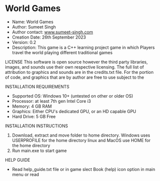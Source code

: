 # World Games

* Name: World Games
* Author: Sumeet Singh
* Author contact: www.sumeet-singh.com
* Creation Date: 26th September 2023
* Version: 0.2
* Description: This game is a C++ learning project game in which Players travel
the world playing different traditional games


LICENSE
This software is open source however the third party libraries, images, and sounds
use their own respective licensing.
The full list of attribution to graphics and sounds are in the credits.txt file.
For the portion of code, and graphics that are by author are free to use subject
to the 


INSTALLATION REQUIREMENTS
* Supported OS: Windows 10+ (untested on other or older OS)
* Processor: at least 7th gen Intel Core i3 
* Memory: 4 GB RAM
* Graphics: Either CPU's dedicated GPU, or an HD capable GPU
* Hard Drive: 5 GB Free


INSTALLATION INSTRUCTIONS
1. Download, extract and move folder to home directory.
Windows uses USERPROFILE for the home directory
linux and MacOS use HOME for the home directory
2. Run main.exe to start game


HELP GUIDE
* Read help_guide.txt file or in game slect Book (help) icon option in main menu or read 

